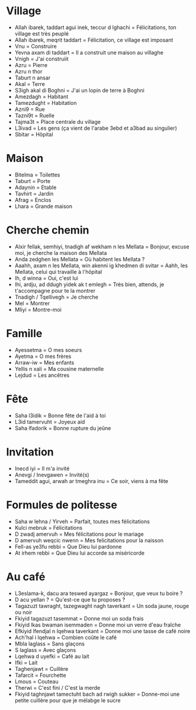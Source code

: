 # Village

- Allah ibarek, taddart agui inek, teccur d lghachi = Félicitations, ton village est très peuplé
- Allah ibarek, meqrit taddart = Félicitation, ce village est imposant
- Vnu = Construire
- Yevna axam di taddart = Il a construit une maison au villaghe
- Vnigh = J'ai construiit
- Azru = Pierre
- Azru n thor
- Taburt n ansar
- Akal = Terre
- S3igh akal di Boghni = J'ai un lopin de terre à Boghni
- Amezdagh = Habitant
- Tamezdught = Habitation
- Azni9 = Rue
- Tazni9t = Ruelle
- Tajma3t = Place centrale du village
- L3ivad = Les gens (ça vient de l'arabe 3ebd et a3bad au singulier)
- Sbitar = Hôpital

# Maison

- Bitelma = Toilettes
- Taburt = Porte
- Adaynin = Etable
- Tavhirt = Jardin
- Afrag = Enclos
- Lhara = Grande maison

# Cherche chemin

- Alxir fellak, semhiyi, tnadigh af wekham n les Mellata = Bonjour, excuse moi, je cherche la maison des Mellata
- Anda zedghen les Mellata = Où habitent les Mellata ?
- Aaahh, axam n les Mellata, win akenni ig khedmen di svitar = Aahh, les Mellata, celui qui travaille à l'hôpital
- Ih, d winna = Oui, c'est lui
- Ihi, ardju, ad ddugh yidek ak t emlegh = Très bien, attends, je t'accompagne pour te la montrer
- Tnadigh / Tqellivegh = Je cherche
- Mel = Montrer
- Mliyi = Montre-moi

# Famille

- Ayessetma = O mes soeurs
- Ayetma = O mes frères
- Arraw-iw = Mes enfants
- Yellis n xali = Ma cousine maternelle
- Lejdud = Les ancêtres

# Fête

- Saha l3idik = Bonne fête de l'aid à toi
- L3id tamervuht = Joyeux aid
- Saha lfadorik = Bonne rupture du jeûne

# Invitation

- Inecd iyi = Il m'a invité
- Anevgi / Inevgawen = Invité(s)
- Tameddit agui, arwah ar tmeghra inu = Ce soir, viens à ma fête

# Formules de politesse

- Saha w lehna / Yirveh = Parfait, toutes mes félicitations
- Kulci mebruk = Félicitations
- D zwadj amervuh = Mes félicitations pour le mariage
- D amervuh weqcic nwenn = Mes felicitations pour la naisson
- Fell-as ye3fu rebbi = Que Dieu lui pardonne
- At irhem rebbi = Que Dieu lui accorde sa miséricorde

# Au café

- L3eslama-k, dacu ara teswed ayargaz = Bonjour, que veux tu boire ?
- D acu yellan ? = Qu'est-ce que tu proposes ?
- Tagazuzt tawraght, tazegwaght nagh taverkant = Un soda jaune, rouge ou noir
- Fkiyid tagazuzt tasemmat = Donne moi un soda frais
- Fkiyid lkas bwaman isemmaden = Donne moi un verre d'eau fraîche
- Efkiyid lfendjal n lqehwa taverkant = Donne moi une tasse de café noire
- Ach'hal i lqehwa = Combien coûte le café
- Mbla laglass = Sans glaçons
- S laglass = Avec glaçons
- Lqehwa d uyefki = Café au lait
- Ifki = Lait
- Taghenjawt = Cuillère
- Tafarcit = Fourchette
- Lmous = Couteau
- Therwi = C'est fini / C'est la merde
- Fkiyid taghnjawt tamectuht bach ad rwigh sukker = Donne-moi une petite cuillère pour que je mélabge le sucre
